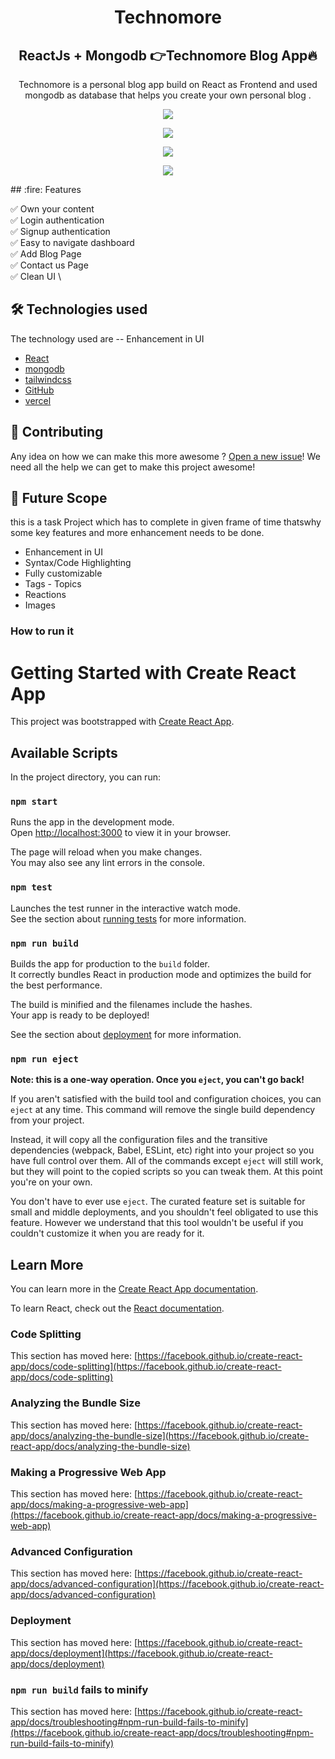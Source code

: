 <h1 align="center">
Technomore
</h1>

<h2 align="center">
  ReactJs + Mongodb 👉Technomore Blog App🔥 
</h2>

<p align="center">
 Technomore is a personal blog app build on React as Frontend and used mongodb as database that helps you create your own personal blog .  
</p>
<p align="center"> 
  <kbd>
<img src="1.png"></img>
  </kbd>
</p>


<p align="center"> 
  <kbd>
<img src="2.png"></img>
  </kbd>
</p>

<p align="center"> 
  <kbd>
<img src="3.png"></img>
  </kbd>
</p>

<p align="center"> 
  <kbd>
<img src="4.png"></img>
  </kbd>
</p>
## :fire: Features

:white_check_mark: Own your content \
:white_check_mark: Login authentication \
:white_check_mark: Signup authentication \
:white_check_mark: Easy to navigate dashboard \
:white_check_mark: Add Blog Page  \
:white_check_mark: Contact us Page \
:white_check_mark: Clean UI \

## 🛠️ Technologies used 
The technology used are
-- Enhancement in UI
- [React](https://reactjs.org/)
- [mongodb](https://graphql.org/) 
- [tailwindcss](https://v2.tailwindcss.com/docs)
- [GitHub](https://github.com)
- [vercel](https://vercel.com)

## 🤝 Contributing

Any idea on how we can make this more awesome ? [Open a new issue](https://github.com/saniyajain30/issues)!  We need all the help we can get to make this project awesome!

## 🎯 Future Scope

this is a task Project which has to complete in given frame of time thatswhy some key features and more enhancement needs to be done. 

* Enhancement in UI
* Syntax/Code Highlighting 
* Fully customizable
* Tags - Topics 
* Reactions
* Images

### How to run it 


# Getting Started with Create React App

This project was bootstrapped with [Create React App](https://github.com/facebook/create-react-app).

## Available Scripts

In the project directory, you can run:

### `npm start`

Runs the app in the development mode.\
Open [http://localhost:3000](http://localhost:3000) to view it in your browser.

The page will reload when you make changes.\
You may also see any lint errors in the console.

### `npm test`

Launches the test runner in the interactive watch mode.\
See the section about [running tests](https://facebook.github.io/create-react-app/docs/running-tests) for more information.

### `npm run build`

Builds the app for production to the `build` folder.\
It correctly bundles React in production mode and optimizes the build for the best performance.

The build is minified and the filenames include the hashes.\
Your app is ready to be deployed!

See the section about [deployment](https://facebook.github.io/create-react-app/docs/deployment) for more information.

### `npm run eject`

**Note: this is a one-way operation. Once you `eject`, you can't go back!**

If you aren't satisfied with the build tool and configuration choices, you can `eject` at any time. This command will remove the single build dependency from your project.

Instead, it will copy all the configuration files and the transitive dependencies (webpack, Babel, ESLint, etc) right into your project so you have full control over them. All of the commands except `eject` will still work, but they will point to the copied scripts so you can tweak them. At this point you're on your own.

You don't have to ever use `eject`. The curated feature set is suitable for small and middle deployments, and you shouldn't feel obligated to use this feature. However we understand that this tool wouldn't be useful if you couldn't customize it when you are ready for it.

## Learn More

You can learn more in the [Create React App documentation](https://facebook.github.io/create-react-app/docs/getting-started).

To learn React, check out the [React documentation](https://reactjs.org/).

### Code Splitting

This section has moved here: [https://facebook.github.io/create-react-app/docs/code-splitting](https://facebook.github.io/create-react-app/docs/code-splitting)

### Analyzing the Bundle Size

This section has moved here: [https://facebook.github.io/create-react-app/docs/analyzing-the-bundle-size](https://facebook.github.io/create-react-app/docs/analyzing-the-bundle-size)

### Making a Progressive Web App

This section has moved here: [https://facebook.github.io/create-react-app/docs/making-a-progressive-web-app](https://facebook.github.io/create-react-app/docs/making-a-progressive-web-app)

### Advanced Configuration

This section has moved here: [https://facebook.github.io/create-react-app/docs/advanced-configuration](https://facebook.github.io/create-react-app/docs/advanced-configuration)

### Deployment

This section has moved here: [https://facebook.github.io/create-react-app/docs/deployment](https://facebook.github.io/create-react-app/docs/deployment)

### `npm run build` fails to minify

This section has moved here: [https://facebook.github.io/create-react-app/docs/troubleshooting#npm-run-build-fails-to-minify](https://facebook.github.io/create-react-app/docs/troubleshooting#npm-run-build-fails-to-minify)
